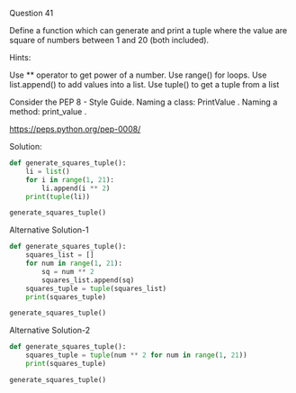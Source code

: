 Question 41

Define a function which can generate and print a tuple where the value are square of numbers between 1 and 20 (both included).

Hints:

Use ** operator to get power of a number. Use range() for loops. Use list.append() to add values into a list. Use tuple() to get a tuple from a list

Consider the PEP 8 - Style Guide. Naming a class: PrintValue . Naming a method: print_value .

https://peps.python.org/pep-0008/

Solution:

```python
def generate_squares_tuple():
    li = list()
    for i in range(1, 21):
        li.append(i ** 2)
    print(tuple(li))

generate_squares_tuple()
```

Alternative Solution-1
```python
def generate_squares_tuple():
    squares_list = []
    for num in range(1, 21):
        sq = num ** 2
        squares_list.append(sq)
    squares_tuple = tuple(squares_list)
    print(squares_tuple)

generate_squares_tuple()
```

Alternative Solution-2
```python
def generate_squares_tuple():
    squares_tuple = tuple(num ** 2 for num in range(1, 21))
    print(squares_tuple)

generate_squares_tuple()
```
